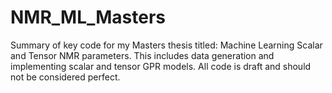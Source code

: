 # NMR_ML_Masters
Summary of key code for my Masters thesis titled: Machine Learning Scalar and Tensor NMR parameters. This includes data generation and implementing scalar and tensor GPR models. All code is draft and should not be considered perfect.


